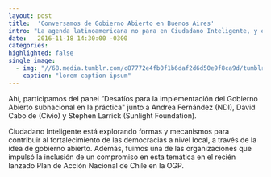 ```yaml
---
layout: post
title:  'Conversamos de Gobierno Abierto en Buenos Aires'
intro: "La agenda latinoamericana no para en Ciudadano Inteligente, y el pasado 10 de noviembre, Manuel Barros, Coordinador de Proyectos de FCI, estuvo en el ‘Encuentro Regional de Entidades Subnacionales por el Gobierno Abierto’. ¿Qué es esto? Una serie de charlas y paneles enfocados en el desarrollo y la implementación del Gobierno Abierto a nivel local (o sea municipios y ciudades)."
date:   2016-11-18 14:30:00 -0300
categories:
highlighted: false
single_image:
  - img: "//68.media.tumblr.com/c87772e4fb0f1b6daf2d6d50e9f8ca9d/tumblr_inline_ogupooxUAm1uz8ttg_500.jpg"
    caption: "lorem caption ipsum"
---
```

Ahí, participamos del panel ”Desafíos para la implementación del Gobierno Abierto subnacional en la práctica" junto a Andrea Fernández (NDI), David Cabo de (Civio) y Stephen Larrick (Sunlight Foundation).

Ciudadano Inteligente está explorando formas y mecanismos para contribuir al fortalecimiento de las democracias a nivel local, a través de la idea de gobierno abierto. Además, fuimos una de las organizaciones que impulsó la inclusión de un compromiso en esta temática en el recién lanzado Plan de Acción Nacional de Chile en la OGP.
